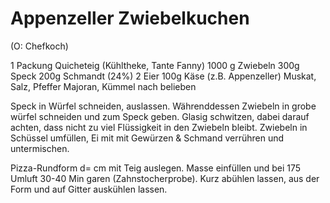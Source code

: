 Appenzeller Zwiebelkuchen
=========================
(O: Chefkoch)

1 Packung Quicheteig (Kühltheke, Tante Fanny)
1000 g Zwiebeln
300g Speck
200g Schmandt (24%)
2 Eier
100g Käse (z.B. Appenzeller)
Muskat, Salz, Pfeffer Majoran, Kümmel nach belieben


Speck in Würfel schneiden, auslassen. Währenddessen Zwiebeln in grobe würfel schneiden und zum Speck geben. 
Glasig schwitzen, dabei darauf achten, dass nicht zu viel Flüssigkeit in den Zwiebeln bleibt.
Zwiebeln in Schüssel umfüllen, Ei mit mit Gewürzen & Schmand verrühren und untermischen.

Pizza-Rundform d=       cm mit Teig auslegen.
Masse einfüllen und bei 175 Umluft 30-40 Min garen (Zahnstocherprobe). Kurz abühlen lassen, aus der Form und auf Gitter auskühlen lassen.
